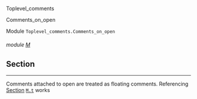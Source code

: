 Toplevel_comments

Comments_on_open

Module `Toplevel_comments.Comments_on_open`

<a id="module-M"></a>

###### module [M](Toplevel_comments.Comments_on_open.M.md)

## Section

---

Comments attached to open are treated as floating comments. Referencing [Section](#sec) [`M.t`](Toplevel_comments.Comments_on_open.M.md#type-t) works